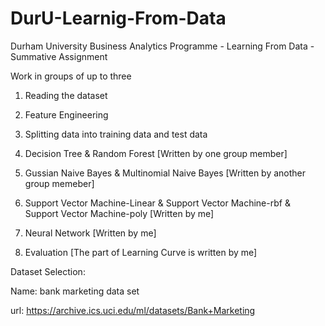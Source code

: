 # DurU-Learnig-From-Data

Durham University Business Analytics Programme - Learning From Data - Summative Assignment

Work in groups of up to three

1. Reading the dataset

2. Feature Engineering

3. Splitting data into training data and test data

4. Decision Tree & Random Forest [Written by one group member]

5. Gussian Naive Bayes & Multinomial Naive Bayes [Written by another group memeber]

6. Support Vector Machine-Linear & Support Vector Machine-rbf & Support Vector Machine-poly [Written by me]

7. Neural Network [Written by me]

8. Evaluation [The part of Learning Curve is written by me]


Dataset Selection:

Name: bank marketing data set 

url: https://archive.ics.uci.edu/ml/datasets/Bank+Marketing

